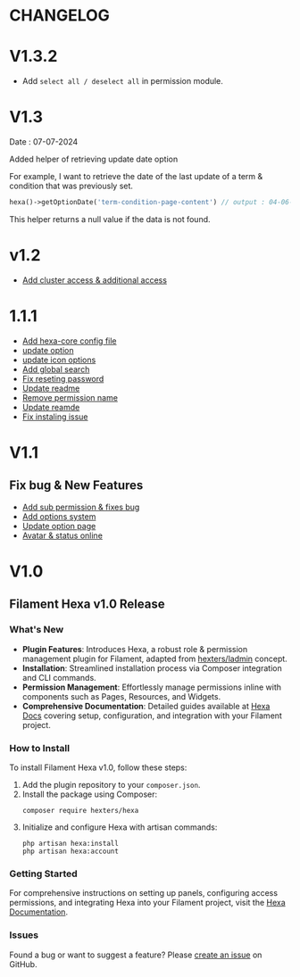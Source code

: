 # CHANGELOG

# V1.3.2

- Add `select all / deselect all` in permission module.

# V1.3

Date : 07-07-2024

Added helper of retrieving update date option

For example, I want to retrieve the date of the last update of a term & condition that was previously set.

```php
hexa()->getOptionDate('term-condition-page-content') // output : 04-06-2030 10:10:10
```

This helper returns a null value if the data is not found.

# v1.2

- [Add cluster access & additional access](https://github.com/hexters/hexa/commit/10062ae81b5dcc8b61dc973729f8b4a653ac8bb0)

# 1.1.1

- [Add hexa-core config file](https://github.com/hexters/hexa/commit/682f0655b9ce2ed8014e6e8d111699c0c64ac842)
- [update option](https://github.com/hexters/hexa/commit/953ba50eec624d73b74ccf42c18fa119b0c493b8)
- [update icon options](https://github.com/hexters/hexa/commit/5269dbdc893e1c2785b9ff2031e8c1743c1e1482)
- [Add global search](https://github.com/hexters/hexa/commit/858f786ebb2f6c33d84241a28e707b8e9092e15c)
- [Fix reseting password](https://github.com/hexters/hexa/commit/577478dca1034be26c621ec3d0b200aef5fbc630)
- [Update readme](https://github.com/hexters/hexa/commit/8f9a2f772af9ed047513aea7d25de2f42b040f26)
- [Remove permission name](https://github.com/hexters/hexa/commit/7e3eeacba1bcf1c8ca268fdff7e33af7c3cc3a3e)
- [Update reamde](https://github.com/hexters/hexa/commit/20fde84c7e468422450c8f0e4ed5e5a73d9f000f)
- [Fix instaling issue](https://github.com/hexters/hexa/commit/5553e54820642280bcd4fec4b0afa6cf7f95054d)

# V1.1

## Fix bug & New Features
- [Add sub permission & fixes bug](https://github.com/hexters/hexa/commit/e80a043350ab2ea9cf512080ca1db21477d5a180)
- [Add options system](https://github.com/hexters/hexa/commit/33478a47b7d846e6a3b28cf7dca945e972e2e7b4)
- [Update option page](https://github.com/hexters/hexa/commit/ad85cf3bd4b09ceb5ac28f3110fab0b3c3c85ca7)
- [Avatar & status online](https://github.com/hexters/hexa/commit/e5a883270081e57ee2bd1b2f2a328ce4f0b6afb7)

# V1.0

## Filament Hexa v1.0 Release

### What's New

- **Plugin Features**: Introduces Hexa, a robust role & permission management plugin for Filament, adapted from [hexters/ladmin](https://github.com/hexters/ladmin) concept.
- **Installation**: Streamlined installation process via Composer integration and CLI commands.
- **Permission Management**: Effortlessly manage permissions inline with components such as Pages, Resources, and Widgets.
- **Comprehensive Documentation**: Detailed guides available at [Hexa Docs](https://github.com/hexters/hexa-docs) covering setup, configuration, and integration with your Filament project.

### How to Install

To install Filament Hexa v1.0, follow these steps:

1. Add the plugin repository to your `composer.json`.
2. Install the package using Composer:
   ```
   composer require hexters/hexa
   ```
3. Initialize and configure Hexa with artisan commands:
   ```
   php artisan hexa:install
   php artisan hexa:account
   ```

### Getting Started

For comprehensive instructions on setting up panels, configuring access permissions, and integrating Hexa into your Filament project, visit the [Hexa Documentation](https://github.com/hexters/hexa-docs).

### Issues

Found a bug or want to suggest a feature? Please [create an issue](https://github.com/hexters/hexa-docs/issues) on GitHub.